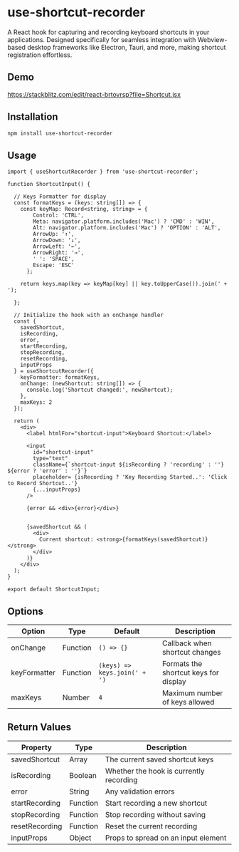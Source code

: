 # use-shortcut-recorder

A React hook for capturing and recording keyboard shortcuts in your applications. Designed specifically for seamless integration with Webview-based desktop frameworks like Electron, Tauri, and more, making shortcut registration effortless.

## Demo

https://stackblitz.com/edit/react-brtovrsp?file=Shortcut.jsx

## Installation

```bash
npm install use-shortcut-recorder
```

## Usage

```
import { useShortcutRecorder } from 'use-shortcut-recorder';

function ShortcutInput() {

  // Keys Formatter for display
  const formatKeys = (keys: string[]) => {
    const keyMap: Record<string, string> = {
        Control: 'CTRL',
        Meta: navigator.platform.includes('Mac') ? 'CMD' : 'WIN',
        Alt: navigator.platform.includes('Mac') ? 'OPTION' : 'ALT',
        ArrowUp: '↑',
        ArrowDown: '↓',
        ArrowLeft: '←',
        ArrowRight: '→',
        ' ': 'SPACE',
        Escape: 'ESC'
      };
    
    return keys.map(key => keyMap[key] || key.toUpperCase()).join(' + ');

  };
  
  // Initialize the hook with an onChange handler
  const {
    savedShortcut,
    isRecording,
    error,
    startRecording,
    stopRecording,
    resetRecording,
    inputProps
  } = useShortcutRecorder({
    keyFormatter: formatKeys,
    onChange: (newShortcut: string[]) => {
      console.log('Shortcut changed:', newShortcut);
    },
    maxKeys: 2
  });

  return (
    <div>
      <label htmlFor="shortcut-input">Keyboard Shortcut:</label>
      
      <input
        id="shortcut-input"
        type="text"
        className={`shortcut-input ${isRecording ? 'recording' : ''} ${error ? 'error' : ''}`}
        placeholder= {isRecording ? 'Key Recording Started..': 'Click to Record Shortcut..'}
        {...inputProps}
      />
      
      {error && <div>{error}</div>}
      
      
      {savedShortcut && (
        <div>
          Current shortcut: <strong>{formatKeys(savedShortcut)}</strong>
        </div>
      )}
    </div>
  );
}

export default ShortcutInput;
```
## Options

| Option      | Type     | Default                        | Description                          |
|------------|---------|--------------------------------|--------------------------------------|
| onChange   | Function | `() => {}`                     | Callback when shortcut changes      |
| keyFormatter | Function | `(keys) => keys.join(' + ')`  | Formats the shortcut keys for display |
| maxKeys    | Number   | `4`                            | Maximum number of keys allowed      |

## Return Values

| Property        | Type      | Description                                    |
|---------------|----------|------------------------------------------------|
| savedShortcut | Array    | The current saved shortcut keys                |
| isRecording   | Boolean  | Whether the hook is currently recording       |
| error         | String   | Any validation errors                          |
| startRecording | Function | Start recording a new shortcut                |
| stopRecording | Function | Stop recording without saving                  |
| resetRecording | Function | Reset the current recording                   |
| inputProps    | Object   | Props to spread on an input element            |

